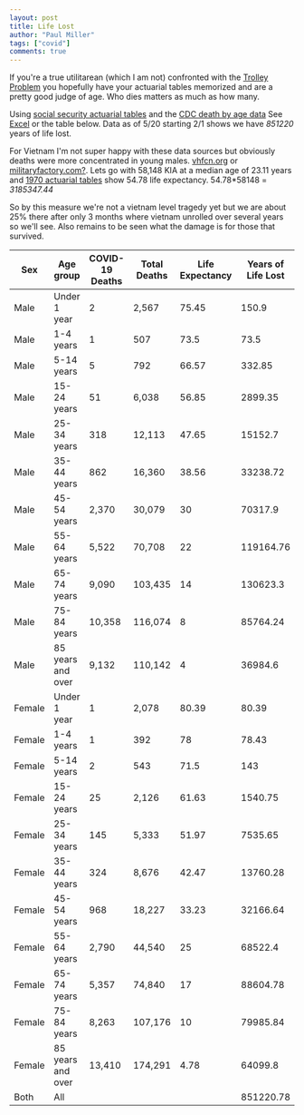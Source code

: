 ```yaml
---
layout: post
title: Life Lost
author: "Paul Miller"
tags: ["covid"]
comments: true
---
```


If you're a true utilitarean (which I am not) confronted with the [Trolley Problem](https://en.wikipedia.org/wiki/Trolley_problem) you hopefully have your actuarial tables memorized and are a pretty good judge of age. Who dies matters as much as how many. 

Using [social security actuarial tables](https://www.ssa.gov/oact/STATS/table4c6.html) and the [CDC death by age data](https://data.cdc.gov/NCHS/Provisional-COVID-19-Death-Counts-by-Sex-Age-and-S/9bhg-hcku/data)  See [Excel](https://1drv.ms/x/s!AmnYrFj4NbdXk-8lkiAHvux3me6nhA?e=0MfQqU) or the table below. Data as of 5/20 starting 2/1 shows we have *851220* years of life lost.

For Vietnam I'm not super happy with these data sources but obviously deaths were more concentrated in young males. [vhfcn.org](http://www.vhfcn.org/stat.html) or [militaryfactory.com?](https://www.militaryfactory.com/vietnam/casualties.asp). Lets go with 58,148 KIA at a median age of 23.11 years and [1970 actuarial tables](https://www.ssa.gov/oact/NOTES/as120/LifeTables_Tbl_7_1970.html) show 54.78 life expectancy. 54.78*58148 = *3185347.44*

So by this measure we're not a vietnam level tragedy yet but we are about 25% there after only 3 months where vietnam unrolled over several years so we'll see.  Also remains to be seen what the damage is for those that survived.


| Sex    | Age group         | COVID-19 Deaths | Total Deaths | Life Expectancy | Years of Life Lost |
|--------|-------------------|-----------------|--------------|-----------------|-----------|
| Male   | Under 1 year      | 2               | 2,567        | 75.45           | 150.9     |
| Male   | 1-4 years         | 1               | 507          | 73.5            | 73.5      |
| Male   | 5-14 years        | 5               | 792          | 66.57           | 332.85    |
| Male   | 15-24 years       | 51              | 6,038        | 56.85           | 2899.35   |
| Male   | 25-34 years       | 318             | 12,113       | 47.65           | 15152.7   |
| Male   | 35-44 years       | 862             | 16,360       | 38.56           | 33238.72  |
| Male   | 45-54 years       | 2,370           | 30,079       | 30              | 70317.9   |
| Male   | 55-64 years       | 5,522           | 70,708       | 22              | 119164.76 |
| Male   | 65-74 years       | 9,090           | 103,435      | 14              | 130623.3  |
| Male   | 75-84 years       | 10,358          | 116,074      | 8               | 85764.24  |
| Male   | 85 years and over | 9,132           | 110,142      | 4               | 36984.6   |
| Female | Under 1 year      | 1               | 2,078        | 80.39           | 80.39     |
| Female | 1-4 years         | 1               | 392          | 78              | 78.43     |
| Female | 5-14 years        | 2               | 543          | 71.5            | 143       |
| Female | 15-24 years       | 25              | 2,126        | 61.63           | 1540.75   |
| Female | 25-34 years       | 145             | 5,333        | 51.97           | 7535.65   |
| Female | 35-44 years       | 324             | 8,676        | 42.47           | 13760.28  |
| Female | 45-54 years       | 968             | 18,227       | 33.23           | 32166.64  |
| Female | 55-64 years       | 2,790           | 44,540       | 25              | 68522.4   |
| Female | 65-74 years       | 5,357           | 74,840       | 17              | 88604.78  |
| Female | 75-84 years       | 8,263           | 107,176      | 10              | 79985.84  |
| Female | 85 years and over | 13,410          | 174,291      | 4.78            | 64099.8   |
| Both   | All               |                 |              |                 | 851220.78 |


